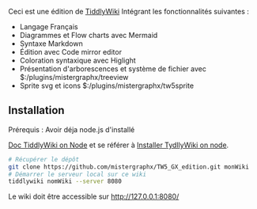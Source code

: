 Ceci est une édition de [TiddlyWiki](https://tiddlywiki.com/)
Intégrant les fonctionnalités suivantes :

- Langage Français
- Diagrammes et Flow charts avec Mermaid
- Syntaxe Markdown
- Édition avec Code mirror editor
- Coloration syntaxique avec Higlight
- Présentation d'arborescences et système de fichier avec $:/plugins/mistergraphx/treeview
- Sprite svg et icons $:/plugins/mistergraphx/tw5sprite

## Installation

Prérequis : Avoir déja node.js d'installé

[Doc TiddlyWiki on Node](https://tiddlywiki.com/#TiddlyWiki%20on%20Node.js)
et se référer à [Installer TydllyWiki on node](https://tiddlywiki.com/#Installing%20TiddlyWiki%20on%20Node.js).


```sh
# Récupérer le dépôt
git clone https://github.com/mistergraphx/TW5_GX_edition.git monWiki
# Démarrer le serveur local sur ce wiki
tiddlywiki nomWiki --server 8080
```

Le wiki doit être accessible sur http://127.0.0.1:8080/
